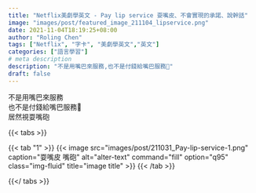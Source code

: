 ```yaml
---
title: "Netflix美劇學英文 - Pay lip service 耍嘴皮、不會實現的承諾、說幹話"
image: "images/post/featured_image_211104_lipservice.png"
date: 2021-11-04T18:19:25+08:00
author: "Roling Chen"
tags: ["Netflix", "字卡", "美劇學英文","英文"]
categories: ["語言學習"]
# meta description
description: "不是用嘴巴來服務,也不是付錢給嘴巴服務👀"
draft: false
---
```

不是用嘴巴來服務<br>
也不是付錢給嘴巴服務👀<br>
居然視耍嘴砲

{{< tabs >}}

  {{< tab "1" >}}
   {{< image src="images/post/211031_Pay-lip-service-1.png" caption="耍嘴皮 嘴砲" alt="alter-text" command="fill" option="q95" class="img-fluid" title="image title" >}}
  {{< /tab >}}

{{</ tabs >}}


